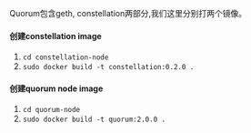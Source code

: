 Quorum包含geth, constellation两部分,我们这里分别打两个镜像。

#### 创建constellation image
  1. `cd constellation-node`
  2. `sudo docker build -t constellation:0.2.0 .`

#### 创建quorum node image
 1. `cd quorum-node`
 2. `sudo docker build -t quorum:2.0.0 .`
